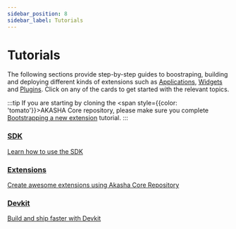 ```yaml
---
sidebar_position: 8
sidebar_label: Tutorials
---
```


# Tutorials

The following sections provide step-by-step guides to boostraping, building and deploying different kinds of extensions such as [Applications](/extensions/applications), [Widgets](/extensions/widgets) and [Plugins](/extensions/plugins). Click on any of the cards to get started with the relevant topics.

:::tip
If you are starting by cloning the <span style={{color: 'tomato'}}>AKASHA Core</span> repository, please make sure you complete [Bootstrapping a new extension](./extensions/extension-tutorials/index.md#bootstrapping-a-new-extension) tutorial.
:::

<div className="card-container">
  <a className="card clickable-card" href="/data-fetching-and-mutations/sdk/tutorials">
    <h3>SDK</h3>
    <span>
      Learn how to use the SDK
    </span>
  </a>
  <a className="card clickable-card" href="/extensions/extension-tutorials">
    <h3>Extensions</h3>
    <span>
      Create awesome extensions using Akasha Core Repository
    </span>
  </a>
  <a className="card clickable-card" href="/devkit/devkit-tutorials">
    <h3>Devkit</h3>
    <span>
      Build and ship faster with Devkit
    </span>
  </a>
</div>
